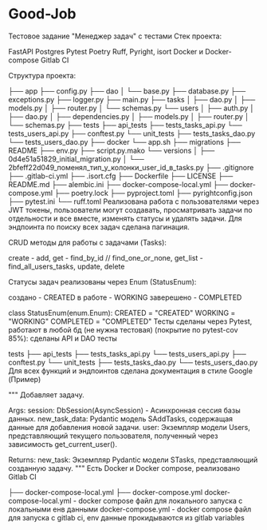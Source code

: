 # Good-Job
Тестовое задание "Менеджер задач" с тестами
Стек проекта:

FastAPI
Postgres
Pytest
Poetry
Ruff, Pyright, isort
Docker и Docker-compose
Gitlab CI

Структура проекта:

├── app
    ├── config.py
    ├── dao
    │   └── base.py
    ├── database.py
    ├── exceptions.py
    ├── logger.py
    ├── main.py
    ├── tasks
    │   ├── dao.py
    │   ├── models.py
    │   ├── router.py
    │   └── schemas.py
    └── users
    │   ├── auth.py
    │   ├── dao.py
    │   ├── dependencies.py
    │   ├── models.py
    │   ├── router.py
    │   └── schemas.py
├── tests
    ├── api_tests
        ├── tests_tasks_api.py
        └── tests_users_api.py
    ├── conftest.py
    └── unit_tests
        ├── tests_tasks_dao.py
        └── tests_users_dao.py
├── docker
    └── app.sh
├── migrations
    ├── README
    ├── env.py
    ├── script.py.mako
    └── versions
    │   ├── 0d4e51a51829_initial_migration.py
    │   └── 2bfeff22d049_поменял_тип_у_колонки_user_id_в_tasks.py
├── .gitignore
├── .gitlab-ci.yml
├── .isort.cfg
├── Dockerfile
├── LICENSE
├── README.md
├── alembic.ini
├── docker-compose-local.yml
├── docker-compose.yml
├── poetry.lock
├── pyproject.toml
├── pyrightconfig.json
├── pytest.ini
└── ruff.toml
Реализована работа с пользователями через JWT токены, пользователи могут создавать, просматривать задачи по отдельности и все вместе, изменять статусы и удалять задачи. Для эндпоинта по поиску всех задач сделана пагинация.

CRUD методы для работы с задачами (Tasks):

create - add,
get - find_by_id // find_one_or_none,
get_list - find_all_users_tasks,
update,
delete

Статусы задач реализованы через Enum (StatusEnum):

создано - CREATED
в работе - WORKING
заверешено - COMPLETED

class StatusEnum(enum.Enum):
    CREATED = "CREATED"
    WORKING = "WORKING"
    COMPLETED = "COMPLETED"
Тесты сделаны через Pytest, работают в любой бд (не нужна тестовая) (покрытие по pytest-cov 85%): сделаны API и DAO тесты

tests
    ├── api_tests
        ├── tests_tasks_api.py
        └── tests_users_api.py
    ├── conftest.py
    └── unit_tests
        ├── tests_tasks_dao.py
        └── tests_users_dao.py
Для всех функций и эндпоинтов сделана документация в стиле Google (Пример)

"""
Добавляет задачу.

Args:
    session: DbSession(AsyncSession) - Асинхронная сессия базы данных.
    new_task_data: Pydantic модель SAddTasks, содержащая данные для добавления новой задачи.
    user: Экземпляр модели Users, представляющий текущего пользователя, полученный через зависимость get_current_user().

Returns:
    new_task: Экземпляр Pydantic модели STasks, представляющий созданную задачу.
"""
Есть Docker и Docker compose, реализовано Gitlab CI

├── docker-compose-local.yml
├── docker-compose.yml
docker-compose-local.yml - docker compose файл для локального запуска с локальными енв данными
docker-compose.yml - docker compose файл для запуска с gitlab ci, env данные прокидываются из gitlab variables
